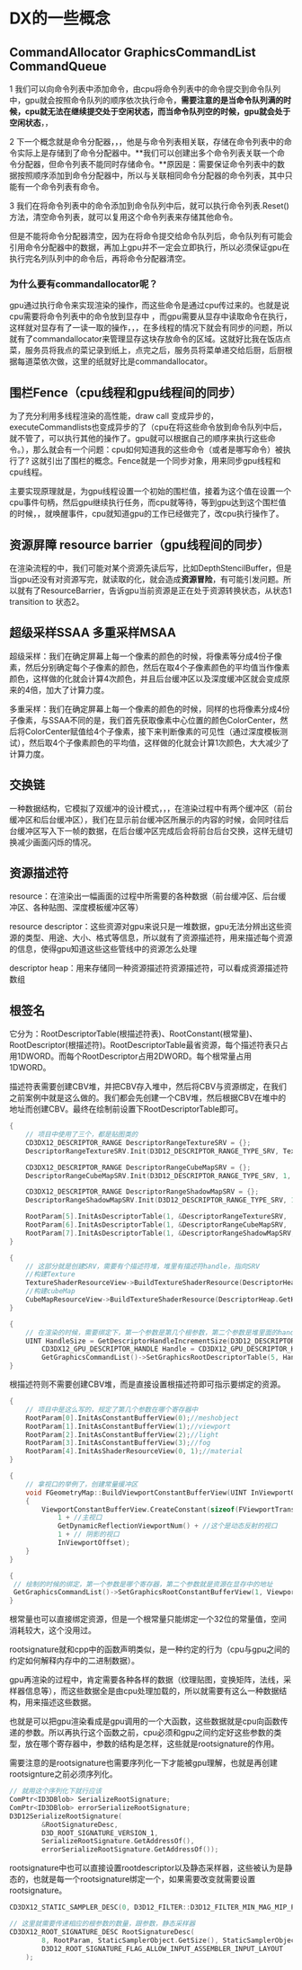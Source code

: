 # DX的一些概念

##  CommandAllocator  GraphicsCommandList  CommandQueue

1 我们可以向命令列表中添加命令，由cpu将命令列表中的命令提交到命令队列中，gpu就会按照命令队列的顺序依次执行命令，**需要注意的是当命令队列满的时候，cpu就无法在继续提交处于空闲状态，而当命令队列空的时候，gpu就会处于空闲状态**，，

2 下一个概念就是命令分配器，，，他是与命令列表相关联，存储在命令列表中的命令实际上是存储到了命令分配器中。**我们可以创建出多个命令列表关联一个命令分配器，但命令列表不能同时存储命令。**原因是：需要保证命令列表中的数据按照顺序添加到命令分配器中，所以与关联相同命令分配器的命令列表，其中只能有一个命令列表有命令。

3 我们在将命令列表中的命令添加到命令队列中后，就可以执行命令列表.Reset()方法，清空命令列表，就可以复用这个命令列表来存储其他命令。

但是不能将命令分配器清空，因为在将命令提交给命令队列后，命令队列有可能会引用命令分配器中的数据，再加上gpu并不一定会立即执行，所以必须保证gpu在执行完名列队列中的命令后，再将命令分配器清空。

### 为什么要有commandallocator呢？

gpu通过执行命令来实现渲染的操作，而这些命令是通过cpu传过来的。也就是说cpu需要将命令列表中的命令放到显存中 ，而gpu需要从显存中读取命令在执行，这样就对显存有了一读一取的操作，，，在多线程的情况下就会有同步的问题，所以就有了commandallocator来管理显存这块存放命令的区域。这就好比我在饭店点菜，服务员将我点的菜记录到纸上，点完之后，服务员将菜单递交给后厨，后厨根据每道菜依次做，这里的纸就好比是commandallocator。

## 围栏Fence（cpu线程和gpu线程间的同步）

为了充分利用多线程渲染的高性能，draw call 变成异步的，executeCommandlists也变成异步的了（cpu在将这些命令放到命令队列中后，就不管了，可以执行其他的操作了。gpu就可以根据自己的顺序来执行这些命令。），那么就会有一个问题：cpu如何知道我的这些命令（或者是哪写命令）被执行了? 这就引出了围栏的概念。Fence就是一个同步对象，用来同步gpu线程和cpu线程。

主要实现原理就是，为gpu线程设置一个初始的围栏值，接着为这个值在设置一个cpu事件句柄，然后gpu继续执行任务，而cpu就等待，等到gpu达到这个围栏值的时候，，就唤醒事件，cpu就知道gpu的工作已经做完了，改cpu执行操作了。

## 资源屏障 resource barrier（gpu线程间的同步）

在渲染流程的中，我们可能对某个资源先读后写，比如DepthStencilBuffer，但是当gpu还没有对资源写完，就读取的化，就会造成**资源冒险**，有可能引发问题。所以就有了ResourceBarrier，告诉gpu当前资源是正在处于资源转换状态，从状态1 transition to 状态2。

## 超级采样SSAA 多重采样MSAA

超级采样：我们在确定屏幕上每一个像素的颜色的时候，将像素等分成4份子像素，然后分别确定每个子像素的颜色，然后在取4个子像素颜色的平均值当作像素颜色，这样做的化就会计算4次颜色，并且后台缓冲区以及深度缓冲区就会变成原来的4倍，加大了计算力度。

多重采样：我们在确定屏幕上每一个像素的颜色的时候，同样的也将像素分成4份子像素，与SSAA不同的是，我们首先获取像素中心位置的颜色ColorCenter，然后将ColorCenter赋值给4个子像素，接下来判断像素的可见性（通过深度模板测试），然后取4个子像素颜色的平均值，这样做的化就会计算1次颜色，大大减少了计算力度。

## 交换链

一种数据结构，它模拟了双缓冲的设计模式，，，在渲染过程中有两个缓冲区（前台缓冲区和后台缓冲区），我们在显示前台缓冲区所展示的内容的时候，会同时往后台缓冲区写入下一帧的数据，在后台缓冲区完成后会将前台后台交换，这样无缝切换减少画面闪烁的情况。

## 资源描述符

resource：在渲染出一幅画面的过程中所需要的各种数据（前台缓冲区、后台缓冲区、各种贴图、深度模板缓冲区等）

resource descriptor：这些资源对gpu来说只是一堆数据，gpu无法分辨出这些资源的类型、用途、大小、格式等信息，所以就有了资源描述符，用来描述每个资源的信息，使得gpu知道这些这些管线中的资源怎么处理

descriptor heap：用来存储同一种资源描述符资源描述符，可以看成资源描述符数组

## 根签名

它分为：RootDescriptorTable(根描述符表)、RootConstant(根常量)、RootDescriptor(根描述符)。RootDescriptorTable最省资源，每个描述符表只占用1DWORD。而每个RootDescriptor占用2DWORD。每个根常量占用1DWORD。

描述符表需要创建CBV堆，并把CBV存入堆中，然后将CBV与资源绑定，在我们之前案例中就是这么做的。我们都会先创建一个CBV堆，然后根据CBV在堆中的地址而创建CBV。最终在绘制前设置下RootDescriptorTable即可。

```c++
{
    // 项目中使用了三个，都是贴图类的
    CD3DX12_DESCRIPTOR_RANGE DescriptorRangeTextureSRV = {};
    DescriptorRangeTextureSRV.Init(D3D12_DESCRIPTOR_RANGE_TYPE_SRV, TextureCount, 2);

    CD3DX12_DESCRIPTOR_RANGE DescriptorRangeCubeMapSRV = {};
    DescriptorRangeCubeMapSRV.Init(D3D12_DESCRIPTOR_RANGE_TYPE_SRV, 1, 0);

    CD3DX12_DESCRIPTOR_RANGE DescriptorRangeShadowMapSRV = {};
    DescriptorRangeShadowMapSRV.Init(D3D12_DESCRIPTOR_RANGE_TYPE_SRV, 1, 1);

    RootParam[5].InitAsDescriptorTable(1, &DescriptorRangeTextureSRV, 															      		D3D12_SHADER_VISIBILITY::D3D12_SHADER_VISIBILITY_PIXEL);//texture
    RootParam[6].InitAsDescriptorTable(1, &DescriptorRangeCubeMapSRV,    				    			                               		D3D12_SHADER_VISIBILITY::D3D12_SHADER_VISIBILITY_PIXEL);//cubemap
    RootParam[7].InitAsDescriptorTable(1, &DescriptorRangeShadowMapSRV,                                                         	 	D3D12_SHADER_VISIBILITY::D3D12_SHADER_VISIBILITY_PIXEL);//shadowmap
}

{
    // 这部分就是创建SRV，需要有个描述符堆，堆里有描述符handle，指向SRV
    //构建Texture
    TextureShaderResourceView->BuildTextureShaderResource(DescriptorHeap.GetHeap(), 0);
    //构建cubeMap
    CubeMapResourceView->BuildTextureShaderResource(DescriptorHeap.GetHeap(), GetDrawTextureObjectCount());
}

{
    // 在渲染的时候，需要绑定下，第一个参数是第几个根参数，第二个参数是堆里面的handle，需要注意是否要偏移
    UINT HandleSize = GetDescriptorHandleIncrementSize(D3D12_DESCRIPTOR_HEAP_TYPE_CBV_SRV_UAV);
        CD3DX12_GPU_DESCRIPTOR_HANDLE Handle = CD3DX12_GPU_DESCRIPTOR_HANDLE(DescriptorHeap.GetHeap()->				              			GetGPUDescriptorHandleForHeapStart());
        GetGraphicsCommandList()->SetGraphicsRootDescriptorTable(5, Handle);
}
```

根描述符则不需要创建CBV堆，而是直接设置根描述符即可指示要绑定的资源。

```c++
{
    // 项目中是这么写的，规定了第几个参数在哪个寄存器中
    RootParam[0].InitAsConstantBufferView(0);//meshobject
    RootParam[1].InitAsConstantBufferView(1);//viewport
    RootParam[2].InitAsConstantBufferView(2);//light
    RootParam[3].InitAsConstantBufferView(3);//fog
    RootParam[4].InitAsShaderResourceView(0, 1);//material
}

{
    // 拿视口的举例了，创建常量缓冲区
    void FGeometryMap::BuildViewportConstantBufferView(UINT InViewportOffset)
    {
        ViewportConstantBufferView.CreateConstant(sizeof(FViewportTransformation), 
            1 + //主视口
            GetDynamicReflectionViewportNum() + //这个是动态反射的视口
            1 + // 阴影的视口
            InViewportOffset);
    }
}

{
 // 绘制的时候的绑定，第一个参数是哪个寄存器，第二个参数就是资源在显存中的地址
 GetGraphicsCommandList()->SetGraphicsRootConstantBufferView(1, ViewportConstantBufferView.GetBuffer()->GetGPUVirtualAddress());
}
```

根常量也可以直接绑定资源，但是一个根常量只能绑定一个32位的常量值，空间消耗较大，这个没用过。



rootsignature就和cpp中的函数声明类似，是一种约定的行为（cpu与gpu之间的约定如何解释内存中的二进制数据）。

gpu再渲染的过程中，肯定需要各种各样的数据（纹理贴图，变换矩阵，法线，采样器信息等），而这些数据全是由cpu处理加载的，所以就需要有这么一种数据结构，用来描述这些数据。

也就是可以把gpu渲染看成是gpu调用的一个大函数，这些数据就是cpu向函数传递的参数。所以再执行这个函数之前，cpu必须和gpu之间约定好这些参数的类型，放在哪个寄存器中，参数的结构是怎样，这些就是rootsignature的作用。

需要注意的是rootsignature也需要序列化一下才能被gpu理解，也就是再创建rootsignture之前必须序列化。

```c++
// 就用这个序列化下就行应该
ComPtr<ID3DBlob> SerializeRootSignature;
ComPtr<ID3DBlob> errorSerializeRootSignature;
D3D12SerializeRootSignature(
		&RootSignatureDesc,
		D3D_ROOT_SIGNATURE_VERSION_1,
		SerializeRootSignature.GetAddressOf(),
		errorSerializeRootSignature.GetAddressOf());
```



rootsignature中也可以直接设置rootdescriptor以及静态采样器，这些被认为是静态的，也就是每一个rootsignature绑定一个，如果需要改变就需要设置rootsignature。

```c++
CD3DX12_STATIC_SAMPLER_DESC(0, D3D12_FILTER::D3D12_FILTER_MIN_MAG_MIP_POINT)

// 这里就需要传递相应的根参数的数量，跟参数，静态采样器
CD3DX12_ROOT_SIGNATURE_DESC RootSignatureDesc(
		8, RootParam, StaticSamplerObject.GetSize(), StaticSamplerObject.GetData(),
		D3D12_ROOT_SIGNATURE_FLAG_ALLOW_INPUT_ASSEMBLER_INPUT_LAYOUT
	);
```

